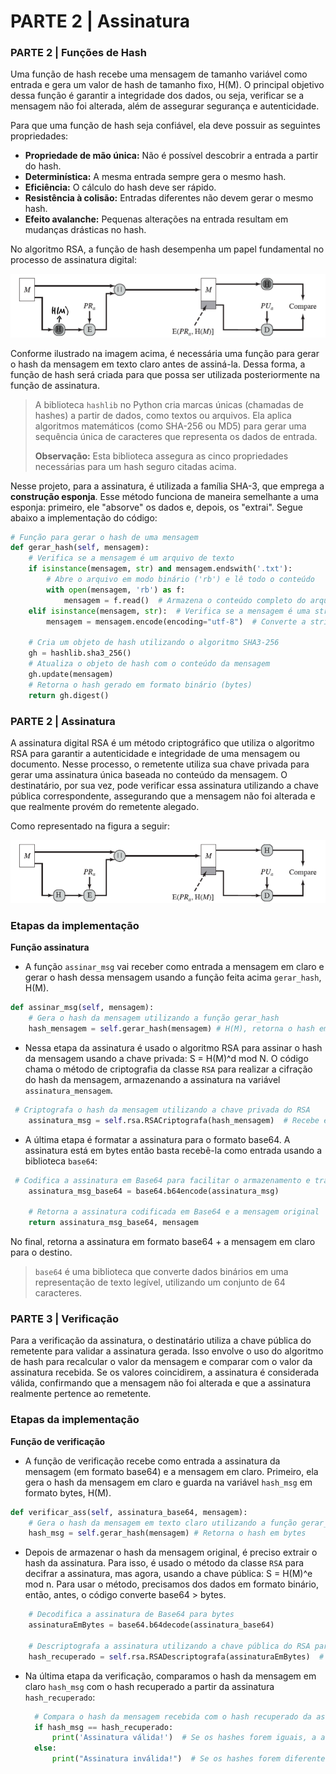 # PARTE 2 | Assinatura
### PARTE 2 | Funções de Hash

Uma função de hash recebe uma mensagem de tamanho variável como entrada e gera um valor de hash de tamanho fixo, H(M). O principal objetivo dessa função é garantir a integridade dos dados, ou seja, verificar se a mensagem não foi alterada, além de assegurar segurança e autenticidade.

Para que uma função de hash seja confiável, ela deve possuir as seguintes propriedades:

- **Propriedade de mão única:** Não é possível descobrir a entrada a partir do hash.
- **Determinística:** A mesma entrada sempre gera o mesmo hash.
- **Eficiência:** O cálculo do hash deve ser rápido.
- **Resistência à colisão:** Entradas diferentes não devem gerar o mesmo hash.
- **Efeito avalanche:** Pequenas alterações na entrada resultam em mudanças drásticas no hash.

No algoritmo RSA, a função de hash desempenha um papel fundamental no processo de assinatura digital:

![Diagrama rsa](Diagrama_rsa.png)

Conforme ilustrado na imagem acima, é necessária uma função para gerar o hash da mensagem em texto claro antes de assiná-la. Dessa forma, a função de hash será criada para que possa ser utilizada posteriormente na função de assinatura.

> A biblioteca `hashlib` no Python cria marcas únicas (chamadas de hashes) a partir de dados, como textos ou arquivos. Ela aplica algoritmos matemáticos (como SHA-256 ou MD5) para gerar uma sequência única de caracteres que representa os dados de entrada.
>
> 
> **Observação:** Esta biblioteca assegura as cinco propriedades necessárias para um hash seguro citadas acima.

Nesse projeto, para a assinatura, é utilizada a família SHA-3, que emprega a **construção esponja**. Esse método funciona de maneira semelhante a uma esponja: primeiro, ele "absorve" os dados e, depois, os "extrai". Segue abaixo a implementação do código:

```python
# Função para gerar o hash de uma mensagem
def gerar_hash(self, mensagem):
    # Verifica se a mensagem é um arquivo de texto
    if isinstance(mensagem, str) and mensagem.endswith('.txt'):  
        # Abre o arquivo em modo binário ('rb') e lê todo o conteúdo
        with open(mensagem, 'rb') as f:
            mensagem = f.read()  # Armazena o conteúdo completo do arquivo
    elif isinstance(mensagem, str):  # Verifica se a mensagem é uma string
        mensagem = mensagem.encode(encoding="utf-8")  # Converte a string para bytes usando a codificação UTF-8

    # Cria um objeto de hash utilizando o algoritmo SHA3-256
    gh = hashlib.sha3_256()  
    # Atualiza o objeto de hash com o conteúdo da mensagem
    gh.update(mensagem)  
    # Retorna o hash gerado em formato binário (bytes)
    return gh.digest()
```


### PARTE 2 | Assinatura

A assinatura digital RSA é um método criptográfico que utiliza o algoritmo RSA para garantir a autenticidade e integridade de uma mensagem ou documento. Nesse processo, o remetente utiliza sua chave privada para gerar uma assinatura única baseada no conteúdo da mensagem. O destinatário, por sua vez, pode verificar essa assinatura utilizando a chave pública correspondente, assegurando que a mensagem não foi alterada e que realmente provém do remetente alegado.

Como representado na figura a seguir:

![image.png](Diagrama_assinatura.png)

### Etapas da implementação

**Função assinatura**

- A função `assinar_msg` vai receber como entrada a mensagem em claro e gerar o hash dessa mensagem usando a função feita acima `gerar_hash`, H(M).

```python
def assinar_msg(self, mensagem):
    # Gera o hash da mensagem utilizando a função gerar_hash
    hash_mensagem = self.gerar_hash(mensagem) # H(M), retorna o hash em bytes
```

- Nessa etapa da assinatura é usado o algoritmo RSA para assinar o hash da mensagem usando a chave privada: S = H(M)^d mod N. O código chama o método de criptografia da classe `RSA` para realizar a cifração do hash da mensagem, armazenando a assinatura na variável `assinatura_mensagem`.

```python
 # Criptografa o hash da mensagem utilizando a chave privada do RSA
    assinatura_msg = self.rsa.RSACriptografa(hash_mensagem)  # Recebe e retorna a assinatura em bytes
```

- A última etapa é formatar a assinatura para o formato base64. A assinatura está em bytes então basta recebê-la como entrada usando a biblioteca `base64`:

```python
 # Codifica a assinatura em Base64 para facilitar o armazenamento e transmissão
    assinatura_msg_base64 = base64.b64encode(assinatura_msg)
    
    # Retorna a assinatura codificada em Base64 e a mensagem original
    return assinatura_msg_base64, mensagem
```

No final, retorna a assinatura em formato base64 + a mensagem em claro para o destino.

> `base64` é uma biblioteca que converte dados binários em uma representação de texto legível, utilizando um conjunto de 64 caracteres.

### PARTE 3 | Verificação

Para a verificação da assinatura, o destinatário utiliza a chave pública do remetente para validar a assinatura gerada. Isso envolve o uso do algoritmo de hash para recalcular o valor da mensagem e comparar com o valor da assinatura recebida. Se os valores coincidirem, a assinatura é considerada válida, confirmando que a mensagem não foi alterada e que a assinatura realmente pertence ao remetente.

### **Etapas da implementação**

**Função de verificação**

- A função de verificação recebe como entrada a assinatura da mensagem (em formato base64) e a mensagem em claro. Primeiro, ela gera o hash da mensagem em claro e guarda na variável `hash_msg` em formato bytes, H(M).

```python
def verificar_ass(self, assinatura_base64, mensagem):
    # Gera o hash da mensagem em texto claro utilizando a função gerar_hash 
    hash_msg = self.gerar_hash(mensagem) # Retorna o hash em bytes
```

- Depois de armazenar o hash da mensagem original, é preciso extrair o hash da assinatura. Para isso, é usado o método da classe `RSA` para decifrar a assinatura, mas agora, usando a chave pública: S = H(M)^e mod n. Para usar o método, precisamos dos dados em formato binário, então, antes, o código converte base64 > bytes.

```python
    # Decodifica a assinatura de Base64 para bytes
    assinaturaEmBytes = base64.b64decode(assinatura_base64)
    
    # Descriptografa a assinatura utilizando a chave pública do RSA para recuperar o hash original
    hash_recuperado = self.rsa.RSADescriptografa(assinaturaEmBytes)  # Retorna o hash recuperado em formato de bytes
```

- Na última etapa da verificação, comparamos o hash da mensagem em claro `hash_msg` com o hash recuperado a partir da assinatura `hash_recuperado`:
  
  ```python
    # Compara o hash da mensagem recebida com o hash recuperado da assinatura
    if hash_msg == hash_recuperado:
        print('Assinatura válida!')  # Se os hashes forem iguais, a assinatura é válida
    else:
        print("Assinatura inválida!")  # Se os hashes forem diferentes, a assinatura é inválida
